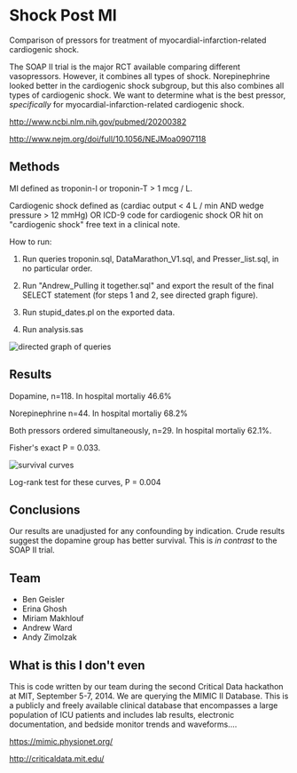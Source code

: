 Shock Post MI
========

Comparison of pressors for treatment of myocardial-infarction-related
cardiogenic shock.

The SOAP II trial is the major RCT available comparing different
vasopressors. However, it combines all types of shock. Norepinephrine
looked better in the cardiogenic shock subgroup, but this also
combines all types of cardiogenic shock. We want to determine what is
the best pressor, *specifically* for myocardial-infarction-related
cardiogenic shock.

http://www.ncbi.nlm.nih.gov/pubmed/20200382

http://www.nejm.org/doi/full/10.1056/NEJMoa0907118

Methods
-------

MI defined as troponin-I or troponin-T > 1 mcg / L.

Cardiogenic shock defined as (cardiac output < 4 L / min AND wedge
pressure > 12 mmHg) OR ICD-9 code for cardiogenic shock OR hit on
"cardiogenic shock" free text in a clinical note.

How to run:

1. Run queries troponin.sql, DataMarathon_V1.sql, and
Presser_list.sql, in no particular order.

2. Run "Andrew_Pulling it together.sql" and export the result of the
final SELECT statement (for steps 1 and 2, see directed graph figure).

3. Run stupid_dates.pl on the exported data.

4. Run analysis.sas

![directed graph of queries](https://dl.dropboxusercontent.com/u/38640281/xfiles/postmi_graph.png)

Results
-------

Dopamine, n=118. In hospital mortaliy 46.6%

Norepinephrine n=44. In hospital mortaliy 68.2%

Both pressors ordered simultaneously, n=29. In hospital mortaliy 62.1%.

Fisher's exact P = 0.033.

![survival curves](https://dl.dropboxusercontent.com/u/38640281/xfiles/inhospital-mort.png)

Log-rank test for these curves, P = 0.004

Conclusions
----

Our results are unadjusted for any confounding by indication. Crude
results suggest the dopamine group has better survival. This is *in
contrast* to the SOAP II trial.

Team
----
* Ben Geisler
* Erina Ghosh
* Miriam Makhlouf
* Andrew Ward
* Andy Zimolzak

What is this I don't even
----

This is code written by our team during the second Critical Data
hackathon at MIT, September 5-7, 2014. We are querying the MIMIC II
Database. This is a publicly and freely available clinical database
that encompasses a large population of ICU patients and includes lab
results, electronic documentation, and bedside monitor trends and
waveforms....

https://mimic.physionet.org/

http://criticaldata.mit.edu/
